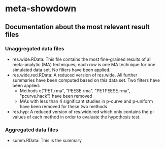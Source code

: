# meta-showdown

## Documentation about the most relevant result files

### Unaggregated data files
- res.wide.RData: This file contains the most fine-grained results of all meta-analytic (MA) techniques; each row is one MA technique for one simulated data set. No filters have been applied.
- res.wide.red.RData: A reduced version of res.wide. All further summaries have been computed based on this data set. Two filters have been applied:
	- Methods c("PET.rma", "PEESE.rma", "PETPEESE.rma", "pcurve.hack") have been removed
	- MAs with less than 4 significant studies in p-curve and p-uniform have been removed for these two methods
- res.hyp: A reduced version of res.wide.red which only contains the p-values of each method in order to evaluate the hypothesis test.

### Aggregated data files
- summ.RData: This is the summary